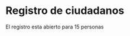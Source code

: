 # Registro de ciudadanos
El registro esta abierto para 15 personas

<script type="text/javascript" src="https://form.jotform.com/jsform/222274757250052"></script>
